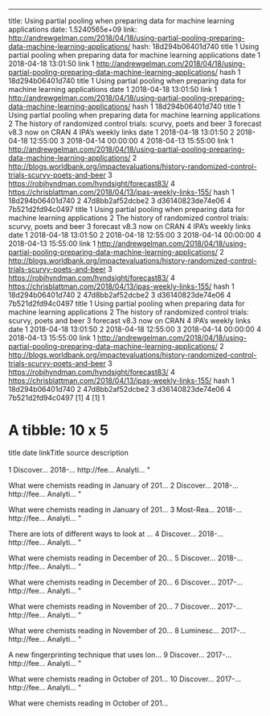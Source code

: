 ---
title: Using partial pooling when preparing data for machine learning applications
date: 1.5240565e+09
link: http://andrewgelman.com/2018/04/18/using-partial-pooling-preparing-data-machine-learning-applications/
hash: 18d294b06401d740
                                                                        title
1 Using partial pooling when preparing data for machine learning applications
                 date
1 2018-04-18 13:01:50
                                                                                                    link
1 http://andrewgelman.com/2018/04/18/using-partial-pooling-preparing-data-machine-learning-applications/
              hash
1 18d294b06401d740
                                                                        title
1 Using partial pooling when preparing data for machine learning applications
                 date
1 2018-04-18 13:01:50
                                                                                                    link
1 http://andrewgelman.com/2018/04/18/using-partial-pooling-preparing-data-machine-learning-applications/
              hash
1 18d294b06401d740
                                                                        title
1 Using partial pooling when preparing data for machine learning applications
2            The history of randomized control trials: scurvy, poets and beer
3                                                   forecast v8.3 now on CRAN
4                                                          IPA’s weekly links
                 date
1 2018-04-18 13:01:50
2 2018-04-18 12:55:00
3 2018-04-14 00:00:00
4 2018-04-13 15:55:00
                                                                                                    link
1 http://andrewgelman.com/2018/04/18/using-partial-pooling-preparing-data-machine-learning-applications/
2   http://blogs.worldbank.org/impactevaluations/history-randomized-control-trials-scurvy-poets-and-beer
3                                                          https://robjhyndman.com/hyndsight/forecast83/
4                                            https://chrisblattman.com/2018/04/13/ipas-weekly-links-155/
              hash
1 18d294b06401d740
2 47d8bb2af52dcbe2
3 d36140823de74e06
4 7b521d2fd94c0497
                                                                        title
1 Using partial pooling when preparing data for machine learning applications
2            The history of randomized control trials: scurvy, poets and beer
3                                                   forecast v8.3 now on CRAN
4                                                          IPA’s weekly links
                 date
1 2018-04-18 13:01:50
2 2018-04-18 12:55:00
3 2018-04-14 00:00:00
4 2018-04-13 15:55:00
                                                                                                    link
1 http://andrewgelman.com/2018/04/18/using-partial-pooling-preparing-data-machine-learning-applications/
2   http://blogs.worldbank.org/impactevaluations/history-randomized-control-trials-scurvy-poets-and-beer
3                                                          https://robjhyndman.com/hyndsight/forecast83/
4                                            https://chrisblattman.com/2018/04/13/ipas-weekly-links-155/
              hash
1 18d294b06401d740
2 47d8bb2af52dcbe2
3 d36140823de74e06
4 7b521d2fd94c0497
                                                                        title
1 Using partial pooling when preparing data for machine learning applications
2            The history of randomized control trials: scurvy, poets and beer
3                                                   forecast v8.3 now on CRAN
4                                                          IPA’s weekly links
                 date
1 2018-04-18 13:01:50
2 2018-04-18 12:55:00
3 2018-04-14 00:00:00
4 2018-04-13 15:55:00
                                                                                                    link
1 http://andrewgelman.com/2018/04/18/using-partial-pooling-preparing-data-machine-learning-applications/
2   http://blogs.worldbank.org/impactevaluations/history-randomized-control-trials-scurvy-poets-and-beer
3                                                          https://robjhyndman.com/hyndsight/forecast83/
4                                            https://chrisblattman.com/2018/04/13/ipas-weekly-links-155/
              hash
1 18d294b06401d740
2 47d8bb2af52dcbe2
3 d36140823de74e06
4 7b521d2fd94c0497
[1] 4
[1] 1
# A tibble: 10 x 5
   title     date   linkTitle   source   description                                      
   <chr>     <chr>  <chr>       <chr>    <chr>                                            
 1 Discover… 2018-… http://fee… Analyti… "<p>What were chemists reading in January of 201…
 2 Discover… 2018-… http://fee… Analyti… "<p>What were chemists reading in January of 201…
 3 Most-Rea… 2018-… http://fee… Analyti… "<p>There are lots of different ways to look at …
 4 Discover… 2018-… http://fee… Analyti… "<p>What were chemists reading in December of 20…
 5 Discover… 2018-… http://fee… Analyti… "<p>What were chemists reading in December of 20…
 6 Discover… 2017-… http://fee… Analyti… "<p>What were chemists reading in November of 20…
 7 Discover… 2017-… http://fee… Analyti… "<p>What were chemists reading in November of 20…
 8 Luminesc… 2017-… http://fee… Analyti… "<p>A new fingerprinting technique that uses lon…
 9 Discover… 2017-… http://fee… Analyti… "<p>What were chemists reading in October of 201…
10 Discover… 2017-… http://fee… Analyti… "<p>What were chemists reading in October of 201…
